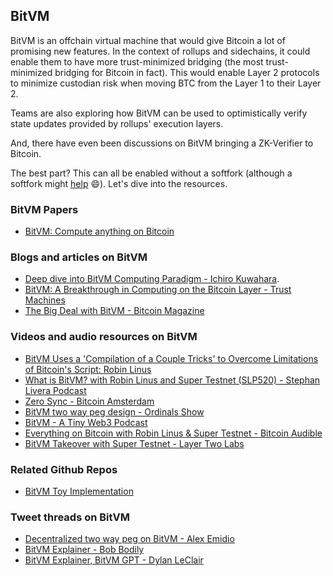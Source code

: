 ## BitVM

BitVM is an offchain virtual machine that would give Bitcoin a lot of promising new features. In the context of rollups and sidechains, it could enable them to have more trust-minimized bridging (the most trust-minimized bridging for Bitcoin in fact). This would enable Layer 2 protocols to minimize custodian risk when moving BTC from the Layer 1 to their Layer 2.

Teams are also exploring how BitVM can be used to optimistically verify state updates provided by rollups' execution layers.

And, there have even been discussions on BitVM bringing a ZK-Verifier to Bitcoin.

The best part? This can all be enabled without a softfork (although a softfork might [help](https://twitter.com/robin_linus/status/1737097335719575831) 😄). Let's dive into the resources.

### BitVM Papers

- [BitVM: Compute anything on Bitcoin](https://bitvm.org/bitvm.pdf)

### Blogs and articles on BitVM

- [Deep dive into BitVM Computing Paradigm - Ichiro Kuwahara](https://medium.com/crypto-garage/deep-dive-into-bitvm-computing-paradigm-to-express-turing-complete-bitcoin-contracts-1c6cb05edfca).
- [BitVM: A Breakthrough in Computing on the Bitcoin Layer - Trust Machines](https://trustmachines.co/blog/bitvm-a-breakthrough-in-computing-on-the-bitcoin-layer/)
- [The Big Deal with BitVM - Bitcoin Magazine](https://bitcoinmagazine.com/technical/the-big-deal-with-bitvm-arbitrary-computation-now-possible-on-bitcoin-without-a-fork)

### Videos and audio resources on BitVM

- [BitVM Uses a 'Compilation of a Couple Tricks' to Overcome Limitations of Bitcoin's Script: Robin Linus](https://finance.yahoo.com/video/bitvm-uses-compilation-couple-tricks-141723622.html)
- [What is BitVM? with Robin Linus and Super Testnet (SLP520) - Stephan Livera Podcast](https://www.youtube.com/watch?v=XxqQU6j6jI8)
- [Zero Sync - Bitcoin Amsterdam](https://www.youtube.com/watch?v=rubs5SrkGsM)
- [BitVM two way peg design - Ordinals Show](https://twitter.com/i/spaces/1YqKDgYMqlvxV?s=20)
- [BitVM - A Tiny Web3 Podcast](https://twitter.com/cartesiproject/status/1729893087143759950)
- [Everything on Bitcoin with Robin Linus & Super Testnet - Bitcoin Audible](https://pod.link/1359544516/episode/413027f0bdb982a8593d50f4466930f5)
- [BitVM Takeover with Super Testnet - Layer Two Labs](https://x.com/LayerTwoLabs/status/1712855344764834076?s=20)

### Related Github Repos

- [BitVM Toy Implementation](https://github.com/BitVM/BitVM)

### Tweet threads on BitVM

- [Decentralized two way peg on BitVM - Alex Emidio](https://twitter.com/AlexEmidio7/status/1735276812198986210)
- [BitVM Explainer - Bob Bodily](https://twitter.com/BobBodily/status/1711581484254192013)
- [BitVM Explainer, BitVM GPT - Dylan LeClair](https://x.com/DylanLeClair_/status/1722995043932270854?s=20)
